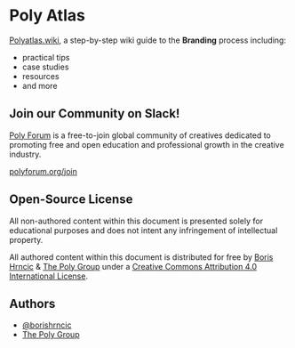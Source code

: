 # Poly Atlas


[Polyatlas.wiki](https://polyatlas.wiki), a step-by-step wiki guide to the **Branding** process including:
- practical tips
- case studies
- resources
- and more


## Join our Community on Slack!

[Poly Forum](https://polyforum.org) is a free-to-join global community of creatives dedicated to promoting free and open education and professional growth in the creative industry.

[polyforum.org/join](https://polyforum.org/join)


## Open-Source License

All non-authored content within this document is presented solely for educational purposes and does not intent any infringement of intellectual property.

All authored content within this document is distributed for free by [Boris Hrncic](https://boris.hr) & [The Poly Group](https://thepolygroup.co) under a [Creative Commons Attribution 4.0 International License](https://creativecommons.org/licenses/by/4.0/).


## Authors

- [@borishrncic](https://www.github.com/borishrncic)
- [The Poly Group](https://thepolygroup.co)